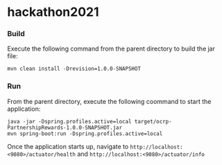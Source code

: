 # hackathon2021

### Build
Execute the following command from the parent directory to build the jar file:</br>
```
mvn clean install -Drevision=1.0.0-SNAPSHOT
```

### Run
From the parent directory, execute the following coommand to start the application:</br>
```
java -jar -Dspring.profiles.active=local target/ocrp-PartnershipRewards-1.0.0-SNAPSHOT.jar 
mvn spring-boot:run -Dspring.profiles.active=local
```

Once the application starts up, navigate to ```http://localhost:<9080>/actuator/health``` 
and ```http://localhost:<9080>/actuator/info```</br>
